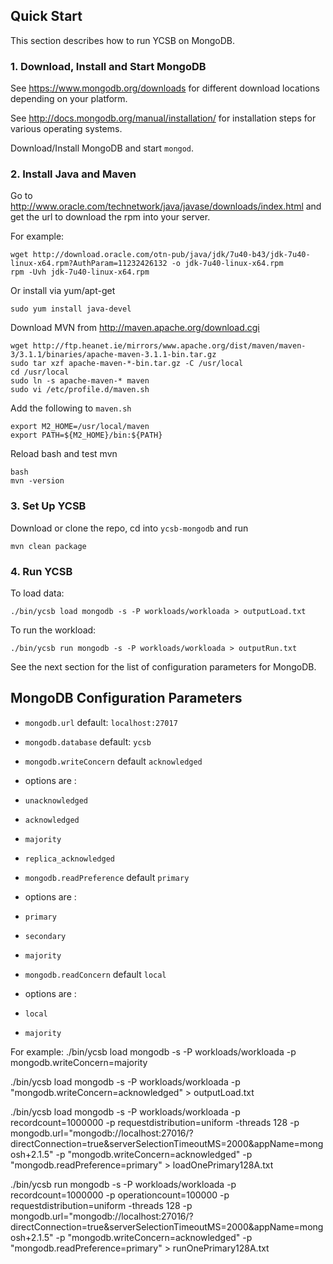 ## Quick Start

This section describes how to run YCSB on MongoDB. 

### 1. Download, Install and Start MongoDB

See https://www.mongodb.org/downloads for different download locations depending on your platform.

See http://docs.mongodb.org/manual/installation/ for installation steps for various operating systems.

Download/Install MongoDB and start `mongod`.   

### 2. Install Java and Maven

Go to http://www.oracle.com/technetwork/java/javase/downloads/index.html and get the url to download the rpm into your server. 

For example:

    wget http://download.oracle.com/otn-pub/java/jdk/7u40-b43/jdk-7u40-linux-x64.rpm?AuthParam=11232426132 -o jdk-7u40-linux-x64.rpm
    rpm -Uvh jdk-7u40-linux-x64.rpm
    
Or install via yum/apt-get

    sudo yum install java-devel

Download MVN from http://maven.apache.org/download.cgi

    wget http://ftp.heanet.ie/mirrors/www.apache.org/dist/maven/maven-3/3.1.1/binaries/apache-maven-3.1.1-bin.tar.gz
    sudo tar xzf apache-maven-*-bin.tar.gz -C /usr/local
    cd /usr/local
    sudo ln -s apache-maven-* maven
    sudo vi /etc/profile.d/maven.sh

Add the following to `maven.sh`

    export M2_HOME=/usr/local/maven
    export PATH=${M2_HOME}/bin:${PATH}

Reload bash and test mvn

    bash
    mvn -version

### 3. Set Up YCSB

Download or clone the repo, cd into `ycsb-mongodb` and run

    mvn clean package

### 4. Run YCSB
    
To load data:

    ./bin/ycsb load mongodb -s -P workloads/workloada > outputLoad.txt

To run the workload:

    ./bin/ycsb run mongodb -s -P workloads/workloada > outputRun.txt

See the next section for the list of configuration parameters for MongoDB.

## MongoDB Configuration Parameters

- `mongodb.url` default: `localhost:27017`

- `mongodb.database` default: `ycsb`

- `mongodb.writeConcern` default `acknowledged`
 - options are :
  - `unacknowledged`
  - `acknowledged`
  -  `majority`
  - `replica_acknowledged`

- `mongodb.readPreference` default `primary`
 - options are :
  - `primary`
  - `secondary`
  - `majority`

- `mongodb.readConcern` default `local`
- options are :
- `local`
- `majority`

For example:
./bin/ycsb load mongodb -s -P workloads/workloada -p mongodb.writeConcern=majority

./bin/ycsb load mongodb -s -P workloads/workloada -p "mongodb.writeConcern=acknowledged" > outputLoad.txt

./bin/ycsb load mongodb -s -P workloads/workloada -p recordcount=1000000 -p requestdistribution=uniform -threads 128 -p mongodb.url="mongodb://localhost:27016/?directConnection=true&serverSelectionTimeoutMS=2000&appName=mongosh+2.1.5" -p "mongodb.writeConcern=acknowledged" -p "mongodb.readPreference=primary" > loadOnePrimary128A.txt

./bin/ycsb run mongodb -s -P workloads/workloada -p recordcount=1000000 -p operationcount=100000 -p requestdistribution=uniform -threads 128 -p mongodb.url="mongodb://localhost:27016/?directConnection=true&serverSelectionTimeoutMS=2000&appName=mongosh+2.1.5" -p "mongodb.writeConcern=acknowledged" -p "mongodb.readPreference=primary" > runOnePrimary128A.txt